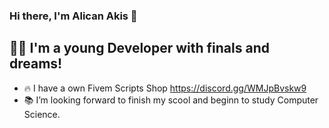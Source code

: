 ### Hi there, I'm Alican Akis  👋



## 🙍‍♂️ I'm a young Developer with finals and dreams!

- 🔥  I have a own Fivem Scripts Shop https://discord.gg/WMJpBvskw9
- 📚  I’m looking forward to finish my scool and beginn to study Computer Science.

